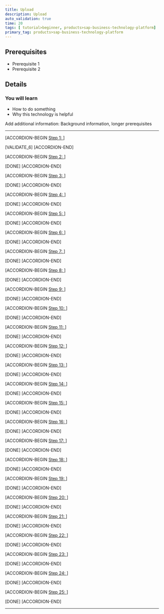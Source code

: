 ```yaml
---
title: Upload
description: Upload
auto_validation: true
time: 20
tags: [ tutorial>beginner, products>sap-business-technology-platform]
primary_tag: products>sap-business-technology-platform
---
```


## Prerequisites
 - Prerequisite 1
 - Prerequisite 2

## Details
### You will learn
  - How to do something
  - Why this technology is helpful

Add additional information: Background information, longer prerequisites

---

[ACCORDION-BEGIN [Step 1: ](XXXXX)]



[VALIDATE_6]
[ACCORDION-END]

[ACCORDION-BEGIN [Step 2: ](XXXXX)]



[DONE]
[ACCORDION-END]


[ACCORDION-BEGIN [Step 3: ](XXXXX)]



[DONE]
[ACCORDION-END]

[ACCORDION-BEGIN [Step 4: ](XXXXX)]



[DONE]
[ACCORDION-END]

[ACCORDION-BEGIN [Step 5: ](XXXXX)]



[DONE]
[ACCORDION-END]

[ACCORDION-BEGIN [Step 6: ](XXXXX)]



[DONE]
[ACCORDION-END]

[ACCORDION-BEGIN [Step 7: ](XXXXX)]



[DONE]
[ACCORDION-END]

[ACCORDION-BEGIN [Step 8: ](XXXXX)]



[DONE]
[ACCORDION-END]

[ACCORDION-BEGIN [Step 9: ](XXXXX)]



[DONE]
[ACCORDION-END]

[ACCORDION-BEGIN [Step 10: ](XXXXX)]



[DONE]
[ACCORDION-END]

[ACCORDION-BEGIN [Step 11: ](XXXXX)]



[DONE]
[ACCORDION-END]

[ACCORDION-BEGIN [Step 12: ](XXXXX)]



[DONE]
[ACCORDION-END]

[ACCORDION-BEGIN [Step 13: ](XXXXX)]



[DONE]
[ACCORDION-END]

[ACCORDION-BEGIN [Step 14: ](XXXXX)]



[DONE]
[ACCORDION-END]

[ACCORDION-BEGIN [Step 15: ](XXXXX)]



[DONE]
[ACCORDION-END]



[ACCORDION-BEGIN [Step 16: ](XXXXX)]



[DONE]
[ACCORDION-END]

[ACCORDION-BEGIN [Step 17: ](XXXXX)]



[DONE]
[ACCORDION-END]

[ACCORDION-BEGIN [Step 18: ](XXXXX)]



[DONE]
[ACCORDION-END]

[ACCORDION-BEGIN [Step 19: ](XXXXX)]



[DONE]
[ACCORDION-END]


[ACCORDION-BEGIN [Step 20: ](XXXXX)]



[DONE]
[ACCORDION-END]

[ACCORDION-BEGIN [Step 21: ](XXXXX)]



[DONE]
[ACCORDION-END]

[ACCORDION-BEGIN [Step 22: ](XXXXX)]



[DONE]
[ACCORDION-END]

[ACCORDION-BEGIN [Step 23: ](XXXXX)]



[DONE]
[ACCORDION-END]

[ACCORDION-BEGIN [Step 24: ](XXXXX)]



[DONE]
[ACCORDION-END]

[ACCORDION-BEGIN [Step 25: ](XXXXX)]



[DONE]
[ACCORDION-END]


---
